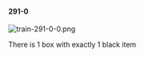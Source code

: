 #### 291-0
![train-291-0-0.png](https://github.com/lil-lab/nlvr/raw/master/nlvr/train/images/48/train-291-0-0.png "train-291-0-0.png")

There is 1 box with exactly 1 black item